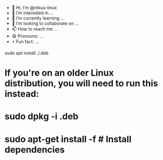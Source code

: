 - 👋 Hi, I’m @mkuu-linux
- 👀 I’m interested in ...
- 🌱 I’m currently learning ...
- 💞️ I’m looking to collaborate on ...
- 📫 How to reach me ...
- 😄 Pronouns: ...
- ⚡ Fun fact: ...

<!---
mkuu-linux/mkuu-linux is a ✨ special ✨ repository because its `README.md` (this file) appears on your GitHub profile.
You can click the Preview link to take a look at your changes.
--->
sudo apt install ./<file>.deb

# If you're on an older Linux distribution, you will need to run this instead:
# sudo dpkg -i <file>.deb
# sudo apt-get install -f # Install dependencies
